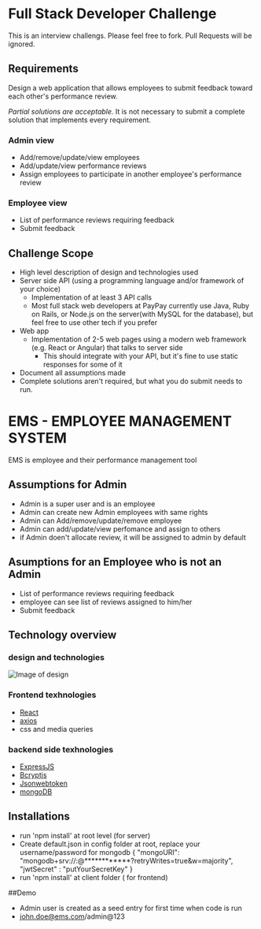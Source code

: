 # Full Stack Developer Challenge
This is an interview challengs. Please feel free to fork. Pull Requests will be ignored.

## Requirements
Design a web application that allows employees to submit feedback toward each other's performance review.

*Partial solutions are acceptable.*  It is not necessary to submit a complete solution that implements every requirement.

### Admin view
* Add/remove/update/view employees
* Add/update/view performance reviews
* Assign employees to participate in another employee's performance review

### Employee view
* List of performance reviews requiring feedback
* Submit feedback

## Challenge Scope
* High level description of design and technologies used
* Server side API (using a programming language and/or framework of your choice)
  * Implementation of at least 3 API calls
  * Most full stack web developers at PayPay currently use Java, Ruby on Rails, or Node.js on the server(with MySQL for the database), but feel free to use other tech if you prefer
* Web app
  * Implementation of 2-5 web pages using a modern web framework (e.g. React or Angular) that talks to server side
    * This should integrate with your API, but it's fine to use static responses for some of it 
* Document all assumptions made
* Complete solutions aren't required, but what you do submit needs to run.


# EMS - EMPLOYEE MANAGEMENT SYSTEM
EMS is employee and their performance management tool

## Assumptions for Admin
* Admin is a super user and is an employee
* Admin can create new Admin employees with same rights
* Admin can Add/remove/update/remove employee
* Admin can add/update/view perfomance and assign to others
* if Admin doen't allocate review, it will be assigned to admin by default

## Asumptions for an Employee who is not an Admin
* List of performance reviews requiring feedback
* employee can see list of reviews assigned to him/her
* Submit feedback

## Technology overview

### design and technologies
![Image of design](https://webimages.mongodb.com/_com_assets/cms/mern-stack-b9q1kbudz0.png)

### Frontend texhnologies
* [React](https://github.com/facebook/react)
* [axios](https://github.com/axios/axios)
* css and media queries

### backend side texhnologies
* [ExpressJS](https://github.com/expressjs/express)
* [Bcryptjs](https://github.com/dcodeIO/bcrypt.js)
* [Jsonwebtoken](https://github.com/auth0/node-jsonwebtoken)
* [mongoDB](https://www.mongodb.com/)

## Installations
* run 'npm install' at root level (for server)
* Create default.json in config folder at root, replace your username/password for mongodb
{
    "mongoURI": "mongodb+srv://<username>:<password>@************?retryWrites=true&w=majority",
    "jwtSecret" : "putYourSecretKey"
}
* run 'npm install' at client folder ( for frontend)

##Demo
* Admin user is created as a seed entry for first time when code is run
* john.doe@ems.com/admin@123

